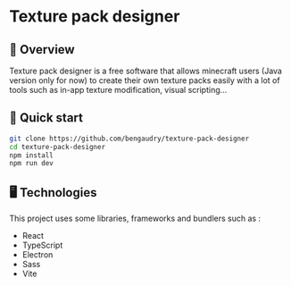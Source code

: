 # Texture pack designer


## 👀 Overview

Texture pack designer is a free software that allows minecraft users (Java version only for now) to create their own texture packs easily with a lot of tools such as in-app texture modification, visual scripting...

## 🛫 Quick start

```sh
git clone https://github.com/bengaudry/texture-pack-designer
cd texture-pack-designer
npm install
npm run dev
```

## 🖥️ Technologies

This project uses some libraries, frameworks and bundlers such as :
- React
- TypeScript
- Electron
- Sass
- Vite
